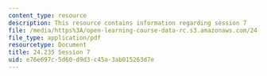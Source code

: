 ```yaml
---
content_type: resource
description: This resource contains information regarding session 7
file: /media/https%3A/open-learning-course-data-rc.s3.amazonaws.com/24-235j-philosophy-of-law-spring-2012/e76e697c5d60d9d3c45a3ab015263d7e_MIT24_235JS12_Session7.pdf
file_type: application/pdf
resourcetype: Document
title: 24.235 Session 7
uid: e76e697c-5d60-d9d3-c45a-3ab015263d7e
---
```

